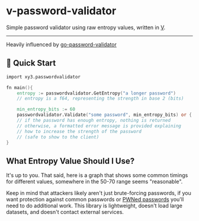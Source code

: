 # v-password-validator

Simple password validator using raw entropy values, written in [V](https://vlang.io/).

---

Heavily influenced by [go-password-validator](https://github.com/wagslane/go-password-validator)

## 🚀 Quick Start

```v
import xy3.passwordvalidator

fn main(){
    entropy := passwordvalidator.GetEntropy("a longer password")
    // entropy is a f64, representing the strength in base 2 (bits)

    min_entropy_bits := 60
    passwordvalidator.Validate("some password", min_entropy_bits) or { panic(err) }
    // if the password has enough entropy, nothing is returned
    // otherwise, a formatted error message is provided explaining
    // how to increase the strength of the password
    // (safe to show to the client)
}
```

## What Entropy Value Should I Use?

It's up to you. That said, here is a graph that shows some common timings for different values, somewhere in the 50-70 range seems "reasonable".

Keep in mind that attackers likely aren't just brute-forcing passwords, if you want protection against common passwords or [PWNed passwords](https://haveibeenpwned.com/) you'll need to do additional work. This library is lightweight, doesn't load large datasets, and doesn't contact external services.

